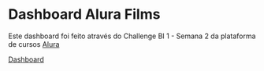 # Dashboard Alura Films

Este dashboard foi feito através do Challenge BI 1 - Semana 2 da plataforma de cursos [Alura](https://www.alura.com.br/)

[Dashboard](https://app.powerbi.com/view?r=eyJrIjoiOTMxZTNlMmItODdiYy00OGVlLWJmNDQtYjUxY2Y0MTZlZmJlIiwidCI6ImQ2YzQyZTc1LTI2ZDktNDFlMi05MDczLWZlNjc0MjViMDRiYiJ9)
